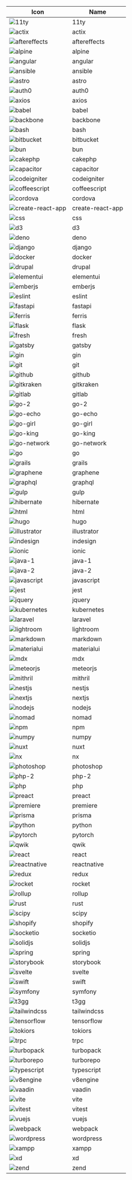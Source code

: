 
  | Icon | Name |
  |-----------|-------|
  | ![11ty](/icons/11ty.svg) | 11ty 
| ![actix](/icons/actix.svg) | actix 
| ![aftereffects](/icons/aftereffects.svg) | aftereffects 
| ![alpine](/icons/alpine.svg) | alpine 
| ![angular](/icons/angular.svg) | angular 
| ![ansible](/icons/ansible.svg) | ansible 
| ![astro](/icons/astro.svg) | astro 
| ![auth0](/icons/auth0.svg) | auth0 
| ![axios](/icons/axios.svg) | axios 
| ![babel](/icons/babel.svg) | babel 
| ![backbone](/icons/backbone.svg) | backbone 
| ![bash](/icons/bash.svg) | bash 
| ![bitbucket](/icons/bitbucket.svg) | bitbucket 
| ![bun](/icons/bun.svg) | bun 
| ![cakephp](/icons/cakephp.svg) | cakephp 
| ![capacitor](/icons/capacitor.svg) | capacitor 
| ![codeigniter](/icons/codeigniter.svg) | codeigniter 
| ![coffeescript](/icons/coffeescript.svg) | coffeescript 
| ![cordova](/icons/cordova.svg) | cordova 
| ![create-react-app](/icons/create-react-app.svg) | create-react-app 
| ![css](/icons/css.svg) | css 
| ![d3](/icons/d3.svg) | d3 
| ![deno](/icons/deno.svg) | deno 
| ![django](/icons/django.svg) | django 
| ![docker](/icons/docker.svg) | docker 
| ![drupal](/icons/drupal.svg) | drupal 
| ![elementui](/icons/elementui.svg) | elementui 
| ![emberjs](/icons/emberjs.svg) | emberjs 
| ![eslint](/icons/eslint.svg) | eslint 
| ![fastapi](/icons/fastapi.svg) | fastapi 
| ![ferris](/icons/ferris.svg) | ferris 
| ![flask](/icons/flask.svg) | flask 
| ![fresh](/icons/fresh.svg) | fresh 
| ![gatsby](/icons/gatsby.svg) | gatsby 
| ![gin](/icons/gin.svg) | gin 
| ![git](/icons/git.svg) | git 
| ![github](/icons/github.svg) | github 
| ![gitkraken](/icons/gitkraken.svg) | gitkraken 
| ![gitlab](/icons/gitlab.svg) | gitlab 
| ![go-2](/icons/go-2.svg) | go-2 
| ![go-echo](/icons/go-echo.svg) | go-echo 
| ![go-girl](/icons/go-girl.svg) | go-girl 
| ![go-king](/icons/go-king.svg) | go-king 
| ![go-network](/icons/go-network.svg) | go-network 
| ![go](/icons/go.svg) | go 
| ![grails](/icons/grails.svg) | grails 
| ![graphene](/icons/graphene.svg) | graphene 
| ![graphql](/icons/graphql.svg) | graphql 
| ![gulp](/icons/gulp.svg) | gulp 
| ![hibernate](/icons/hibernate.svg) | hibernate 
| ![html](/icons/html.svg) | html 
| ![hugo](/icons/hugo.svg) | hugo 
| ![illustrator](/icons/illustrator.svg) | illustrator 
| ![indesign](/icons/indesign.svg) | indesign 
| ![ionic](/icons/ionic.svg) | ionic 
| ![java-1](/icons/java-1.svg) | java-1 
| ![java-2](/icons/java-2.svg) | java-2 
| ![javascript](/icons/javascript.svg) | javascript 
| ![jest](/icons/jest.svg) | jest 
| ![jquery](/icons/jquery.svg) | jquery 
| ![kubernetes](/icons/kubernetes.svg) | kubernetes 
| ![laravel](/icons/laravel.svg) | laravel 
| ![lightroom](/icons/lightroom.svg) | lightroom 
| ![markdown](/icons/markdown.svg) | markdown 
| ![materialui](/icons/materialui.svg) | materialui 
| ![mdx](/icons/mdx.svg) | mdx 
| ![meteorjs](/icons/meteorjs.svg) | meteorjs 
| ![mithril](/icons/mithril.svg) | mithril 
| ![nestjs](/icons/nestjs.svg) | nestjs 
| ![nextjs](/icons/nextjs.svg) | nextjs 
| ![nodejs](/icons/nodejs.svg) | nodejs 
| ![nomad](/icons/nomad.svg) | nomad 
| ![npm](/icons/npm.svg) | npm 
| ![numpy](/icons/numpy.svg) | numpy 
| ![nuxt](/icons/nuxt.svg) | nuxt 
| ![nx](/icons/nx.svg) | nx 
| ![photoshop](/icons/photoshop.svg) | photoshop 
| ![php-2](/icons/php-2.svg) | php-2 
| ![php](/icons/php.svg) | php 
| ![preact](/icons/preact.svg) | preact 
| ![premiere](/icons/premiere.svg) | premiere 
| ![prisma](/icons/prisma.svg) | prisma 
| ![python](/icons/python.svg) | python 
| ![pytorch](/icons/pytorch.svg) | pytorch 
| ![qwik](/icons/qwik.svg) | qwik 
| ![react](/icons/react.svg) | react 
| ![reactnative](/icons/reactnative.svg) | reactnative 
| ![redux](/icons/redux.svg) | redux 
| ![rocket](/icons/rocket.svg) | rocket 
| ![rollup](/icons/rollup.svg) | rollup 
| ![rust](/icons/rust.svg) | rust 
| ![scipy](/icons/scipy.svg) | scipy 
| ![shopify](/icons/shopify.svg) | shopify 
| ![socketio](/icons/socketio.svg) | socketio 
| ![solidjs](/icons/solidjs.svg) | solidjs 
| ![spring](/icons/spring.svg) | spring 
| ![storybook](/icons/storybook.svg) | storybook 
| ![svelte](/icons/svelte.svg) | svelte 
| ![swift](/icons/swift.svg) | swift 
| ![symfony](/icons/symfony.svg) | symfony 
| ![t3gg](/icons/t3gg.svg) | t3gg 
| ![tailwindcss](/icons/tailwindcss.svg) | tailwindcss 
| ![tensorflow](/icons/tensorflow.svg) | tensorflow 
| ![tokiors](/icons/tokiors.svg) | tokiors 
| ![trpc](/icons/trpc.svg) | trpc 
| ![turbopack](/icons/turbopack.svg) | turbopack 
| ![turborepo](/icons/turborepo.svg) | turborepo 
| ![typescript](/icons/typescript.svg) | typescript 
| ![v8engine](/icons/v8engine.svg) | v8engine 
| ![vaadin](/icons/vaadin.svg) | vaadin 
| ![vite](/icons/vite.svg) | vite 
| ![vitest](/icons/vitest.svg) | vitest 
| ![vuejs](/icons/vuejs.svg) | vuejs 
| ![webpack](/icons/webpack.svg) | webpack 
| ![wordpress](/icons/wordpress.svg) | wordpress 
| ![xampp](/icons/xampp.svg) | xampp 
| ![xd](/icons/xd.svg) | xd 
| ![zend](/icons/zend.svg) | zend 
  